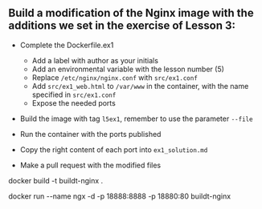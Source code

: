 Build a modification of the Nginx image with the additions we set in the exercise of Lesson 3:
- 
- Complete the Dockerfile.ex1
  - Add a label with author as your initials
  - Add an environmental variable with the lesson number (5)
  - Replace `/etc/nginx/nginx.conf` with `src/ex1.conf`
  - Add `src/ex1_web.html` to `/var/www` in the container, with the name specified in `src/ex1.conf`
  - Expose the needed ports

- Build the image with tag `l5ex1`, remember to use the parameter `--file`
- Run the container with the ports published
- Copy the right content of each port into `ex1_solution.md`
- Make a pull request with the modified files





docker build -t buildt-nginx .

docker run --name ngx -d -p 18888:8888 -p 18880:80 buildt-nginx
